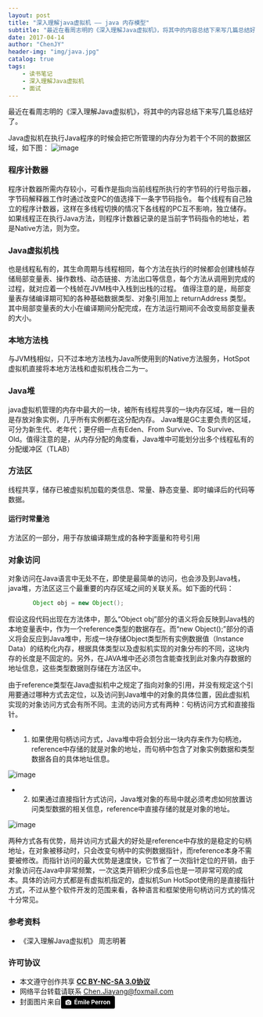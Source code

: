 ```yaml
---
layout: post
title: "深入理解java虚拟机 —— java 内存模型"
subtitle: "最近在看周志明的《深入理解Java虚拟机》，将其中的内容总结下来写几篇总结好了。"
date: 2017-04-14
author: "ChenJY"
header-img: "img/java.jpg"
catalog: true
tags: 
    - 读书笔记
    - 深入理解Java虚拟机
    - 面试
---
```


最近在看周志明的《深入理解Java虚拟机》，将其中的内容总结下来写几篇总结好了。

Java虚拟机在执行Java程序的时候会把它所管理的内存分为若干个不同的数据区域，如下图：
![image](http://o9oomuync.bkt.clouddn.com/Java%20%E8%BF%90%E8%A1%8C%E6%97%B6%E6%95%B0%E6%8D%AE%E5%8C%BA.png)

### 程序计数器
程序计数器所需内存较小，可看作是指向当前线程所执行的字节码的行号指示器，字节码解释器工作时通过改变PC的值选择下一条字节码指令。
每个线程有自己独立的程序计数器，这样在多线程切换的情况下各线程的PC互不影响，独立储存。
如果线程正在执行Java方法，则程序计数器记录的是当前字节码指令的地址，若是Native方法，则为空。

### Java虚拟机栈
也是线程私有的，其生命周期与线程相同，每个方法在执行的时候都会创建栈帧存储局部变量表、操作数栈、动态链接、方法出口等信息，每个方法从调用到完成的过程，就对应着一个栈帧在JVM栈中入栈到出栈的过程。
值得注意的是，局部变量表存储编译期可知的各种基础数据类型、对象引用加上 returnAddress 类型。其中局部变量表的大小在编译期间分配完成，在方法运行期间不会改变局部变量表的大小。

### 本地方法栈
与JVM栈相似，只不过本地方法栈为Java所使用到的Native方法服务，HotSpot虚拟机直接将本地方法栈和虚拟机栈合二为一。

### Java堆
java虚拟机管理的内存中最大的一块，被所有线程共享的一块内存区域，唯一目的是存放对象实例，几乎所有实例都在这分配内存。
Java堆是GC主要负责的区域，可分为新生代、老年代；更仔细一点有Eden、From Survive、To Survive、Old。值得注意的是，从内存分配的角度看，Java堆中可能划分出多个线程私有的分配缓冲区（TLAB）

### 方法区
线程共享，储存已被虚拟机加载的类信息、常量、静态变量、即时编译后的代码等数据。

#### 运行时常量池
方法区的一部分，用于存放编译期生成的各种字面量和符号引用

### 对象访问
对象访问在Java语言中无处不在，即使是最简单的访问，也会涉及到Java栈，java堆，方法区这三个最重要的内存区域之间的关联关系。如下面的代码：
```java
       Object obj = new Object();
```
假设这段代码出现在方法体中，那么“Object obj”部分的语义将会反映到Java栈的本地变量表中，作为一个reference类型的数据存在。而“new Object();”部分的语义将会反应到Java堆中，形成一块存储Object类型所有实例数据值（Instance Data）的结构化内存，根据具体类型以及虚拟机实现的对象分布的不同，这块内存的长度是不固定的。另外，在JAVA堆中还必须包含能查找到此对象内存数据的地址信息，这些类型数据则存储在方法区中。

由于reference类型在Java虚拟机中之规定了指向对象的引用，并没有规定这个引用要通过哪种方式去定位，以及访问到Java堆中的对象的具体位置，因此虚拟机实现的对象访问方式会有所不同。主流的访问方式有两种：句柄访问方式和直接指针。

* 1. 如果使用句柄访问方式，Java堆中将会划分出一块内存来作为句柄池，reference中存储的就是对象的地址，而句柄中包含了对象实例数据和类型数据各自的具体地址信息。

![image](http://img.blog.csdn.net/20141116180521750?watermark/2/text/aHR0cDovL2Jsb2cuY3Nkbi5uZXQvT3lhbmdZdWp1bg==/font/5a6L5L2T/fontsize/400/fill/I0JBQkFCMA==/dissolve/70/gravity/Center)

* 2. 如果通过直接指针方式访问，Java堆对象的布局中就必须考虑如何放置访问类型数据的相关信息，reference中直接存储的就是对象的地址。

![image](http://img.blog.csdn.net/20141116180738062?watermark/2/text/aHR0cDovL2Jsb2cuY3Nkbi5uZXQvT3lhbmdZdWp1bg==/font/5a6L5L2T/fontsize/400/fill/I0JBQkFCMA==/dissolve/70/gravity/Center)

两种方式各有优势，局并访问方式最大的好处是reference中存放的是稳定的句柄地址，在对象被移动时，只会改变句柄中的实例数据指针，而reference本身不需要被修改。而指针访问的最大优势是速度快，它节省了一次指针定位的开销，由于对象访问在Java中非常频繁，一次这类开销积少成多后也是一项非常可观的成本。具体的访问方式都是有虚拟机指定的，虚拟机Sun HotSpot使用的是直接指针方式，不过从整个软件开发的范围来看，各种语言和框架使用句柄访问方式的情况十分常见。

### 参考资料
* 《深入理解Java虚拟机》 周志明著

### 许可协议
* 本文遵守创作共享 <a href="https://creativecommons.org/licenses/by-nc-sa/3.0/cn/" target="_blank"><b>CC BY-NC-SA 3.0协议</b></a>
* 网络平台转载请联系 Chen.Jiayang@foxmail.com
* 封面图片来自<a style="background-color:black;color:white;text-decoration:none;padding:4px 6px;font-family:-apple-system, BlinkMacSystemFont, &quot;San Francisco&quot;, &quot;Helvetica Neue&quot;, Helvetica, Ubuntu, Roboto, Noto, &quot;Segoe UI&quot;, Arial, sans-serif;font-size:12px;font-weight:bold;line-height:1.2;display:inline-block;border-radius:3px;" href="https://unsplash.com/@emilep?utm_medium=referral&amp;utm_campaign=photographer-credit&amp;utm_content=creditBadge" target="_blank" rel="noopener noreferrer" title="Download free do whatever you want high-resolution photos from Émile Perron"><span style="display:inline-block;padding:2px 3px;"><svg xmlns="http://www.w3.org/2000/svg" style="height:12px;width:auto;position:relative;vertical-align:middle;top:-1px;fill:white;" viewBox="0 0 32 32"><title></title><path d="M20.8 18.1c0 2.7-2.2 4.8-4.8 4.8s-4.8-2.1-4.8-4.8c0-2.7 2.2-4.8 4.8-4.8 2.7.1 4.8 2.2 4.8 4.8zm11.2-7.4v14.9c0 2.3-1.9 4.3-4.3 4.3h-23.4c-2.4 0-4.3-1.9-4.3-4.3v-15c0-2.3 1.9-4.3 4.3-4.3h3.7l.8-2.3c.4-1.1 1.7-2 2.9-2h8.6c1.2 0 2.5.9 2.9 2l.8 2.4h3.7c2.4 0 4.3 1.9 4.3 4.3zm-8.6 7.5c0-4.1-3.3-7.5-7.5-7.5-4.1 0-7.5 3.4-7.5 7.5s3.3 7.5 7.5 7.5c4.2-.1 7.5-3.4 7.5-7.5z"></path></svg></span><span style="display:inline-block;padding:2px 3px;">Émile Perron</span></a>